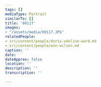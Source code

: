 ```yaml
---
tags: []
mediaType: Portrait
similarTo: []
title: '00117'
images:
- "/assets/media/00117.JPG"
relatedPeople:
- src/content/people/doris-adeline-ward.md
- src/content/people/ann-wilson.md
caption: ''
date: 
dateApprox: false
location: ''
description: ''
transcription: ''

---
```

